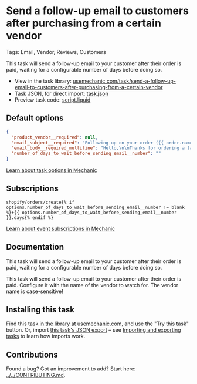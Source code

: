 # Send a follow-up email to customers after purchasing from a certain vendor

Tags: Email, Vendor, Reviews, Customers

This task will send a follow-up email to your customer after their order is paid, waiting for a configurable number of days before doing so.

* View in the task library: [usemechanic.com/task/send-a-follow-up-email-to-customers-after-purchasing-from-a-certain-vendor](https://usemechanic.com/task/send-a-follow-up-email-to-customers-after-purchasing-from-a-certain-vendor)
* Task JSON, for direct import: [task.json](../../tasks/send-a-follow-up-email-to-customers-after-purchasing-from-a-certain-vendor.json)
* Preview task code: [script.liquid](./script.liquid)

## Default options

```json
{
  "product_vendor__required": null,
  "email_subject__required": "Following up on your order ({{ order.name }})",
  "email_body__required_multiline": "Hello,\n\nThanks for ordering a (add your vendor!) product from {{ shop.name }}! Here's some important information you need to know...\n\nThanks,\n{{ shop.name }}",
  "number_of_days_to_wait_before_sending_email__number": ""
}
```

[Learn about task options in Mechanic](https://docs.usemechanic.com/article/471-task-options)

## Subscriptions

```liquid
shopify/orders/create{% if options.number_of_days_to_wait_before_sending_email__number != blank %}+{{ options.number_of_days_to_wait_before_sending_email__number }}.days{% endif %}
```

[Learn about event subscriptions in Mechanic](https://docs.usemechanic.com/article/408-subscriptions)

## Documentation

This task will send a follow-up email to your customer after their order is paid, waiting for a configurable number of days before doing so.

This task will send a follow-up email to your customer after their order is paid. Configure it with the name of the vendor to watch for. The vendor name is case-sensitive!

## Installing this task

Find this task [in the library at usemechanic.com](https://usemechanic.com/task/send-a-follow-up-email-to-customers-after-purchasing-from-a-certain-vendor), and use the "Try this task" button. Or, import [this task's JSON export](../../tasks/send-a-follow-up-email-to-customers-after-purchasing-from-a-certain-vendor.json) – see [Importing and exporting tasks](https://docs.usemechanic.com/article/505-importing-and-exporting-tasks) to learn how imports work.

## Contributions

Found a bug? Got an improvement to add? Start here: [../../CONTRIBUTING.md](../../CONTRIBUTING.md).
